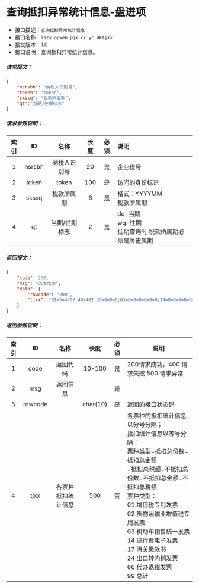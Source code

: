 # 查询抵扣异常统计信息-盘进项

- 接口描述：`查询抵扣异常统计信息`
- 接口名称：`lazy.opweb.pjx.cx_yc_dktjxx`
- 报文版本：1.0
- 接口说明：查询抵扣异常统计信息。

##### 请求报文：

```json
{
	"nsrsbh": "纳税人识别号",
	"token": "token",
	"skssq": "税款所属期",
	"qt":"当期/往期标志"
}
```

#####  请求参数说明：

| 索引 |   ID    |      名称      | 长度 | 必须 | 说明                                |
| :--: | :-----: | :------------: | :--: | :--: | :---------------------------------- |
|  1   | nsrsbh  |  纳税人识别号  |  20  |  是  | 企业税号                            |
|  2   |  token  |     token      | 100  |  是  | 访问的身份标识                      |
|  3   | skssq | 税款所属期 |  6   |  是  | 格式：YYYYMM<br/>税款所属期 |
|  4   | qt | 当期/往期标志 |  2   |  是  | dq-当期<br/>wq-往期 <br/>往期查询时 税款所属期必须是历史属期 |
##### 返回报文：

```json
{
	"code": 200,
	"msg": "请求成功",
	"data": {
		"rawcode": "200",
		"tjxx": "01=5=4407.49=402.35=0=0=0;03=0=0=0=0=0=0;14=0=0=0=0=0=0;24=0=0=0=0=0=0;99=5=4407.49=402.35=0=0=0;"
	}
}
```
#####  返回参数说明：
| 索引 |   ID    |        名称         |   长度   | 必须 | 说明                                                         |
| :--: | :-----: | :-----------------: | :------: | :--: | ------------------------------------------------------------ |
|  1   |  code   |      返回代码       |  10-100  |  是  | 200请求成功，400 请求失败 500 请求异常                       |
|  2   |   msg   |      返回信息       |          |  是  |                                                              |
|  3   | rowcode |                     | char(10) |  是  | 返回的接口状态码                                             |
|  4  |  tjxx   | 各票种抵扣统计信息  |   500    |  否  | 各票种的抵扣统计信息以分号分隔；<br/>抵扣统计信息以等号分隔：<br/>票种类型=抵扣总份数=抵扣总金额<br/>=抵扣总税额=不抵扣总份数=不抵扣总金额=不抵扣总税额<br/>票种类型：<br/>01 增值税专用发票<br/>02 货物运输业增值税专用发票<br/>03 机动车销售统一发票<br/>14 通行费电子发票<br/>17 海关缴款书<br/>24 出口转内销发票<br/>66 代办退税发票 <br/>99 总计 |